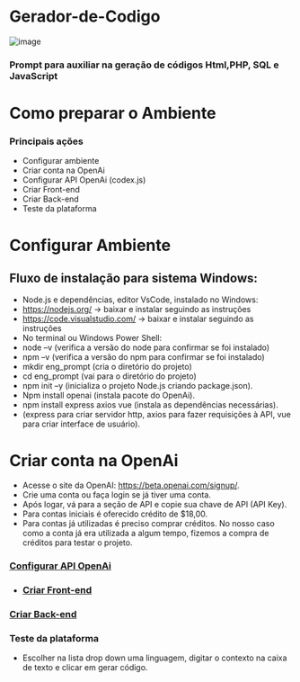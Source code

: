 # Gerador-de-Codigo
![image](https://github.com/user-attachments/assets/814326d0-aa94-4b99-aede-56fdb0fdafe3)


### Prompt para auxiliar na geração de códigos Html,PHP, SQL e JavaScript

# Como preparar o Ambiente

### Principais ações
 - Configurar ambiente
 - Criar conta na OpenAi
 - Configurar API OpenAi (codex.js)
 - Criar Front-end
 - Criar Back-end
 - Teste da plataforma

# Configurar Ambiente
## Fluxo de instalação para sistema Windows:
 - Node.js e dependências, editor VsCode, instalado no Windows:
 - https://nodejs.org/ -> baixar e instalar seguindo as instruções
 - https://code.visualstudio.com/ -> baixar e instalar seguindo as instruções
 - No terminal ou Windows Power Shell:
 - node –v (verifica a versão do node para confirmar se foi instalado) 
 - npm –v (verifica a versão do npm para confirmar se foi instalado) 
 - mkdir eng_prompt (cria o diretório do projeto)
 - cd eng_prompt (vai para o diretório do projeto)
 - npm init –y (inicializa o projeto Node.js criando package.json).
 - Npm install openai (instala pacote do OpenAi).
 - npm install express axios vue (instala as dependências necessárias).
 - (express para criar servidor http, axios para fazer requisições à API, vue para criar interface de usuário).

# Criar conta na OpenAi
 - Acesse o site da OpenAI: https://beta.openai.com/signup/.
 - Crie uma conta ou faça login se já tiver uma conta.
 - Após logar, vá para a seção de API e copie sua chave de API (API Key).
 - Para contas iniciais é oferecido crédito de $18,00.
 - Para contas já utilizadas é preciso comprar créditos. No nosso caso como a conta já era utilizada a algum tempo, fizemos a compra de créditos para testar o projeto.
### [Configurar API OpenAi](https://github.com/MauroNadalin/Gerador-de-Codigo/blob/main/codex.js)

 - ### [Criar Front-end](https://github.com/MauroNadalin/Gerador-de-Codigo/blob/main/index.html.js)
### [Criar Back-end](https://github.com/MauroNadalin/Gerador-de-Codigo/blob/main/server.js)
### Teste da plataforma
 - Escolher na lista drop down uma linguagem, digitar o contexto na caixa de texto e clicar em gerar código.


